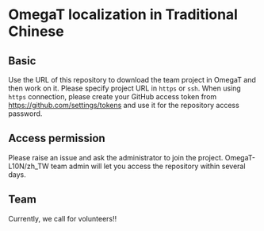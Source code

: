 # OmegaT localization in Traditional Chinese

## Basic

Use the URL of this repository to download the team project in OmegaT and then work on it.
Please specify project URL in `https` or `ssh`. When using `https` connection, please create your GitHub access token from  https://github.com/settings/tokens and use it for the repository access password.

## Access permission

Please raise an issue and ask the administrator to join the project.
OmegaT-L10N/zh_TW team admin will let you access the repository within several days.

## Team

Currently, we call for volunteers!!
